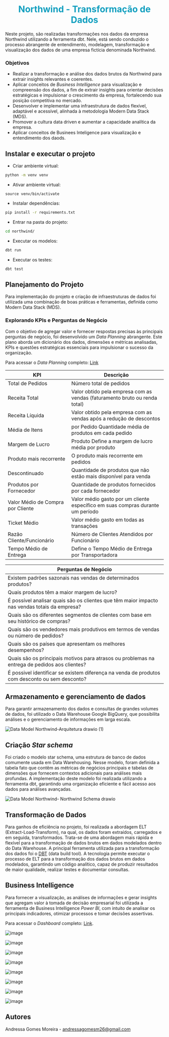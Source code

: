 # <h1 align="center"><font color = #119fbf>Northwind - Transformação de Dados</font></h1>
Neste projeto, são realizadas transformações nos dados da empresa Northwind utilizando a ferramenta dbt. Nele, está sendo conduzido o processo abrangente de entendimento, modelagem, transformação e visualização dos dados de uma empresa fictícia denominada Northwind.

###  Objetivos 

- Realizar a transformação e análise dos dados brutos da Northwind para extrair insights relevantes e coerentes.
- Aplicar conceitos de *Business Intelligence* para visualização e compreensão dos dados, a fim de extrair insights para orientar decisões estratégicas e impulsionar o crescimento da empresa, fortalecendo sua posição competitiva no mercado.
- Desenvolver e implementar uma infraestrutura de dados flexível, adaptável e acessível, alinhada à metodologia Modern Data Stack (MDS).
- Promover a cultura data driven e aumentar a capacidade analítica da empresa.
- Aplicar conceitos de Businees Inteligence para visualização e entendimento dos daods.


## Instalar e executar o projeto

- Criar ambiente virtual:

```bash
python -m venv venv
```

- Ativar ambiente virtual:
```
source venv/bin/activate
```

- Instalar dependências: 
```bash
pip install -r requirements.txt
```

- Entrar na pasta do projeto:
```bash
cd northwind/
```

- Executar os modelos:
```bash
dbt run
```

- Executar os testes:
```bash
dbt test
```


## Planejamento do Projeto
Para implementação do projeto e criação de infraestruturas de dados foi utilizada uma combinação de boas práticas e ferramentas, definida como Modern Data Stack (MDS).

### Explorando KPIs e Perguntas de Negócio
Com o objetivo de agregar valor e fornecer respostas precisas às principais perguntas de negócio, foi desenvolvido um *Data Planning* abrangente. Este plano aborda um dicionário dos dados, dimensões e métricas analisadas, KPIs e questões estratégicas essenciais para impulsionar o sucesso da organização. 

Para acessar o *Data Planning* completo: [Link](https://docs.google.com/spreadsheets/d/1DBWSw4Ze7Jrt-6uNas9ogmbMdK80h45A/edit?usp=sharing&ouid=112453950943237838733&rtpof=true&sd=true)

| KPI | Descrição |
|----------|----------|
| Total de Pedidos |	Número total de pedidos |
| Receita Total	| Valor obtido pela empresa com as vendas (faturamento bruto ou renda total) |
| Receita Líquida| 	Valor obtido pela empresa com as vendas após a redução de descontos | 
| Média de Itens|  por Pedido	Quantidade média de produtos em cada pedido |  
| Margem de Lucro|  Produto	Define a margem de lucro média por produto | 
| Produto mais recorrente| 	O produto mais recorrente em pedidos | 
| Descontinuado| Quantidade de produtos que não estão mais disponível para venda | 
| Produtos por Fornecedor| 	Quantidade de produtos fornecidos por cada fornecedor | 
| Valor Médio de Compra por Cliente | Valor médio gasto por um cliente específico em suas compras durante um período | 
| Ticket Médio | Valor médio gasto em todas as transações | 
| Razão Cliente/Funcionário | Número de Clientes Atendidos por Funcionário | 
| Tempo Médio de Entrega | Define o Tempo Médio de Entrega por Transportadora | 

| Perguntas de Negócio |
|----------|
| Existem padrões sazonais nas vendas de determinados produtos?		 |			
| Quais produtos têm a maior margem de lucro? |		
| É possível analisar quais são os clientes que têm maior impacto nas vendas totais da empresa? |					
| Quais são os diferentes segmentos de clientes com base em seu histórico de compras? | É possível personalizar ofertas ou campanhas de marketing para diferentes segmentos de clientes? |					
| Quais são os vendedores mais produtivos em termos de vendas ou número de pedidos? |					
| Quais são os países que apresentam os melhores desempenhos? |					
| Quais são os principais motivos para atrasos ou problemas na entrega de pedidos aos clientes? |					
| É possivel identificar se existem diferença na venda de produtos com desconto ou sem desconto? |

## Armazenamento e gerenciamento de dados
Para garantir armazenamento dos dados e consultas de grandes volumes de dados, foi utilizado o Data Warehouse Google BigQuery, que possibilita análises e o gerenciamento de informações em larga escala.

![Data Model Northwind-Arquitetura drawio (1)](https://github.com/andressagomes26/northwind_analytics/assets/60404990/a5bdbc25-7462-49e7-a4dd-bbe4c9b1c79c)

## Criação *Star schema*
Foi criado o modelo star schema, uma estrutura de banco de dados comumente usada em Data Warehousing. Nesse modelo, foram definida a tabela fato que contêm as métricas de negócios principais e tabelas de dimensões que fornecem contextos adicionais para análises mais profundas. A implementação deste modelo foi realizada utilizando a ferramenta dbt, garantindo uma organização eficiente e fácil acesso aos dados para análises avançadas.

![Data Model Northwind- Northwind  Schema drawio](https://github.com/andressagomes26/northwind_analytics/assets/60404990/74bda6fe-e342-4428-8010-6df51c407d4b)

## Transformação de Dados
Para ganhos de eficiência no projeto, foi realizada a abordagem ELT (Extract-Load-Transform), na qual, os dados foram extraídos, carregados e em seguida, transformados. Trata-se de uma abordagem mais rápida e flexível para a transformação de dados brutos em dados modelados dentro do Data Warehouse. A principal ferramenta utilizada para a transformação dos dados foi o [DBT](https://www.getdbt.com/) (data build tool). A tecnologia permite  executar o processo de ELT para a transformação dos dados brutos em dados modelados, garantindo um código analítico, capaz de produzir resultados de maior qualidade, realizar testes e documentar consultas.

## Business Intelligence

Para fornecer a visualização, as análises de informações e gerar insights que agregam valor à tomada de decisão empresarial foi utilizada a ferramenta de Business Intelligence *Power BI*, com intuito de analisar os principais indicadores, otimizar processos e tomar decisões assertivas.

Para acessar o *Dashboard* completo: [Link](https://app.powerbi.com/view?r=eyJrIjoiYTIyYmRiYTUtMTVkYy00M2Q3LWFhNDQtYzAwMjA4NTI0MzA1IiwidCI6ImQ5NGUwYTgxLWE2OWYtNDQwYy05NzY3LWI2N2RkNGIxMzc5ZCJ9&pageName=ReportSection6f52c72540bb4cfca6f3).

![image](https://github.com/andressagomes26/northwind_analytics/assets/60404990/00e0aa6b-72be-4b87-bae9-909f414e8d54)

![image](https://github.com/andressagomes26/northwind_analytics/assets/60404990/326584d0-1a3e-4114-941c-fd38cb94c939)

![image](https://github.com/andressagomes26/northwind_analytics/assets/60404990/77bb1221-d87f-4f5a-a344-2f6e8d7197aa)

![image](https://github.com/andressagomes26/northwind_analytics/assets/60404990/6943a307-909f-47e2-a757-b4aba8954e51)

![image](https://github.com/andressagomes26/northwind_analytics/assets/60404990/d58eec1b-91cd-4009-a978-0e39f35d61be)

![image](https://github.com/andressagomes26/northwind_analytics/assets/60404990/f619b0ec-0182-4578-b98b-bdd780963e05)

![image](https://github.com/andressagomes26/northwind_analytics/assets/60404990/3a5c4a71-e92f-401c-81bd-54191b9b6d60)

![image](https://github.com/andressagomes26/northwind_analytics/assets/60404990/d63e71ab-eac6-473a-8414-92ee4f8d2e1b)

## Autores
Andressa Gomes Moreira - andressagomesm26@gmail.com

